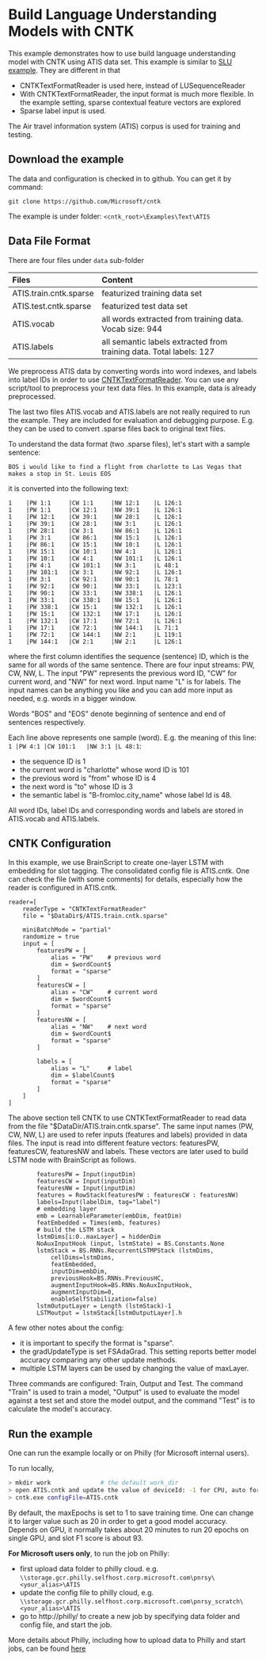 # Build Language Understanding Models with CNTK

This example demonstrates how to use build language understanding model with CNTK using ATIS data set. This example is similar to 
[SLU example](https://github.com/Microsoft/CNTK/tree/master/Examples/Text/Miscellaneous/SLU). They are different in that
  - CNTKTextFormatReader is used here, instead of LUSequenceReader
  - With CNTKTextFormatReader, the input format is much more flexible. In the example setting, sparse contextual feature vectors are explored
  - Sparse label input is used.

The Air travel information system (ATIS) corpus is used for training and testing.
## Download the example
The data and configuration is checked in to github. You can get it by command:

`git clone https://github.com/Microsoft/cntk`

The example is under folder: 
`<cntk_root>\Examples\Text\ATIS`

## Data File Format
There are four files under `data` sub-folder

|Files                  |Content |
|:----------------------|:--------|
|ATIS.train.cntk.sparse |featurized training data set  
|ATIS.test.cntk.sparse  |featurized test data set 
|ATIS.vocab             |all words extracted from training data. Vocab size: 944 
|ATIS.labels            |all semantic labels extracted from training data. Total labels: 127 

We preprocess ATIS data by converting words into word indexes, and labels into label IDs in order to use 
[CNTKTextFormatReader](https://github.com/Microsoft/CNTK/wiki/CNTKTextFormat-Reader). You can use any 
script/tool to preprocess your text data files. In this example, data is already preprocessed.

The last two files ATIS.vocab and ATIS.labels are not really required to run the example. They are included for evaluation and debugging purpose. 
E.g. they can be used to convert .sparse files back to original text files. 

To understand the data format (two .sparse files), let's start with a sample sentence:
```
BOS i would like to find a flight from charlotte to Las Vegas that makes a stop in St. Louis EOS
```
it is converted into the following text:
```
1    |PW 1:1     |CW 1:1     |NW 12:1    |L 126:1
1    |PW 1:1     |CW 12:1    |NW 39:1    |L 126:1
1    |PW 12:1    |CW 39:1    |NW 28:1    |L 126:1
1    |PW 39:1    |CW 28:1    |NW 3:1     |L 126:1
1    |PW 28:1    |CW 3:1     |NW 86:1    |L 126:1
1    |PW 3:1     |CW 86:1    |NW 15:1    |L 126:1
1    |PW 86:1    |CW 15:1    |NW 10:1    |L 126:1
1    |PW 15:1    |CW 10:1    |NW 4:1     |L 126:1
1    |PW 10:1    |CW 4:1     |NW 101:1   |L 126:1
1    |PW 4:1     |CW 101:1   |NW 3:1     |L 48:1
1    |PW 101:1   |CW 3:1     |NW 92:1    |L 126:1
1    |PW 3:1     |CW 92:1    |NW 90:1    |L 78:1
1    |PW 92:1    |CW 90:1    |NW 33:1    |L 123:1
1    |PW 90:1    |CW 33:1    |NW 338:1   |L 126:1
1    |PW 33:1    |CW 338:1   |NW 15:1    |L 126:1
1    |PW 338:1   |CW 15:1    |NW 132:1   |L 126:1
1    |PW 15:1    |CW 132:1   |NW 17:1    |L 126:1
1    |PW 132:1   |CW 17:1    |NW 72:1    |L 126:1
1    |PW 17:1    |CW 72:1    |NW 144:1   |L 71:1
1    |PW 72:1    |CW 144:1   |NW 2:1     |L 119:1
1    |PW 144:1   |CW 2:1     |NW 2:1     |L 126:1
```
where the first column identifies the sequence (sentence) ID, which is the same for all words of the same sentence. There are four input streams: PW, CW, NW, L. 
The input "PW" represents the previous word ID, "CW" for current word, and "NW" for next word. Input name "L" is for labels. The input names can be anything you 
like and you can add more input as needed, e.g. words in a bigger window.

Words "BOS" and "EOS" denote beginning of sentence and end of sentences respectively.

Each line above represents one sample (word). E.g. the meaning of this line: `1	|PW 4:1	|CW 101:1	|NW 3:1	|L 48:1`:
* the sequence ID is 1
* the current word is "charlotte" whose word ID is 101
* the previous word is "from" whose ID is 4
* the next word is "to" whose ID is 3
* the semantic label is "B-fromloc.city_name" whose label Id is 48.

All word IDs, label IDs and corresponding words and labels are stored in ATIS.vocab and ATIS.labels.

## CNTK Configuration

In this example, we use BrainScript to create one-layer LSTM with embedding for slot tagging. The consolidated config file is ATIS.cntk. One can check the file (with some comments) 
for details, especially how the reader is configured in ATIS.cntk.

    reader=[
        readerType = "CNTKTextFormatReader" 
        file = "$DataDir$/ATIS.train.cntk.sparse" 

        miniBatchMode = "partial" 
        randomize = true
        input = [
            featuresPW = [ 
                alias = "PW"    # previous word
                dim = $wordCount$ 
                format = "sparse" 
            ] 
            featuresCW = [ 
                alias = "CW"    # current word
                dim = $wordCount$ 
                format = "sparse" 
            ]
            featuresNW = [ 
                alias = "NW"    # next word
                dim = $wordCount$ 
                format = "sparse" 
            ]
            
            labels = [ 
                alias = "L"     # label
                dim = $labelCount$
                format = "sparse" 
            ] 
        ]
    ]  

The above section tell CNTK to use CNTKTextFormatReader to read data from the file "$DataDir/ATIS.train.cntk.sparse". The same input names (PW, CW, NW, L) are used to refer inputs (features and labels) provided in data files. The input is read into different 
feature vectors: featuresPW, featuresCW, featuresNW and labels. These vectors are later used to build LSTM node with BrainScript as follows. 
```
        featuresPW = Input(inputDim)
        featuresCW = Input(inputDim)
        featuresNW = Input(inputDim)
        features = RowStack(featuresPW : featuresCW : featuresNW)
        labels=Input(labelDim, tag="label")
        # embedding layer
        emb = LearnableParameter(embDim, featDim)
        featEmbedded = Times(emb, features)
        # build the LSTM stack
        lstmDims[i:0..maxLayer] = hiddenDim
        NoAuxInputHook (input, lstmState) = BS.Constants.None
        lstmStack = BS.RNNs.RecurrentLSTMPStack (lstmDims, 
            cellDims=lstmDims,
            featEmbedded, 
            inputDim=embDim,
            previousHook=BS.RNNs.PreviousHC,
            augmentInputHook=BS.RNNs.NoAuxInputHook, 
            augmentInputDim=0,
            enableSelfStabilization=false)
        lstmOutputLayer = Length (lstmStack)-1
        LSTMoutput = lstmStack[lstmOutputLayer].h

```
A few other notes about the config:
- it is important to specify the format is "sparse".
- the gradUpdateType is set FSAdaGrad. This setting reports better model accuracy comparing any other update methods.
- multiple LSTM layers can be used by changing the value of maxLayer.

Three commands are configured: Train, Output and Test. The command "Train" is used to train a model, "Output" is used to evaluate the model against a test set and store
the model output, and the command "Test" is to calculate the model's accuracy.

## Run the example

One can run the example locally or on Philly (for Microsoft internal users). 

To run locally,

```sh
> mkdir work              # the default work_dir
> open ATIS.cntk and update the value of deviceId: -1 for CPU, auto for GPU
> cntk.exe configFile=ATIS.cntk
```

By default, the maxEpochs is set to 1 to save training time. One can change it to larger value such as 20 in order to get a good model accuracy. 
Depends on GPU, it normally takes about 20 minutes to run 20 epochs on single GPU, and slot F1 score is about 93.

**For Microsoft users only**, to run the job on Philly:
- first upload data folder to philly cloud. e.g. `\\storage.gcr.philly.selfhost.corp.microsoft.com\pnrsy\<your_alias>\ATIS `
- update the config file to philly cloud, e.g. `\\storage.gcr.philly.selfhost.corp.microsoft.com\pnrsy_scratch\<your_alias>\ATIS`
- go to http://philly/ to create a new job by specifying data folder and config file, and start the job.

More details about Philly, including how to upload data to Philly and start jobs, can be found [here](https://microsoft.sharepoint.com/teams/ATISG/SitePages/Philly%20Users%20Guide.aspx)

